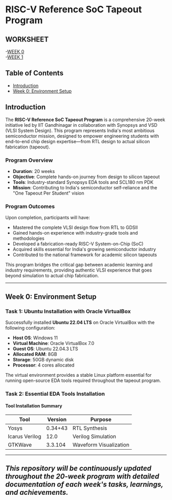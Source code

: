 # RISC-V Reference SoC Tapeout Program

## WORKSHEET
-[WEEK 0](Week-0)  
-[WEEK 1](Week1)

## Table of Contents
- [Introduction](#introduction)
- [Week 0: Environment Setup](#week-0-environment-setup)

## Introduction

The **RISC-V Reference SoC Tapeout Program** is a comprehensive 20-week initiative led by IIT Gandhinagar in collaboration with Synopsys and VSD (VLSI System Design). This program represents India's most ambitious semiconductor mission, designed to empower engineering students with end-to-end chip design expertise—from RTL design to actual silicon fabrication (tapeout).

### Program Overview
- **Duration**: 20 weeks
- **Objective**: Complete hands-on journey from design to silicon tapeout
- **Tools**: Industry-standard Synopsys EDA tools and SCL180 nm PDK
- **Mission**: Contributing to India's semiconductor self-reliance and the "One Tapeout Per Student" vision

### Program Outcomes
Upon completion, participants will have:
- Mastered the complete VLSI design flow from RTL to GDSII
- Gained hands-on experience with industry-grade tools and methodologies
- Developed a fabrication-ready RISC-V System-on-Chip (SoC)
- Acquired skills essential for India's growing semiconductor industry
- Contributed to the national framework for academic silicon tapeouts

This program bridges the critical gap between academic learning and industry requirements, providing authentic VLSI experience that goes beyond simulation to actual chip fabrication.

---

## Week 0: Environment Setup

### Task 1: Ubuntu Installation with Oracle VirtualBox

Successfully installed **Ubuntu 22.04 LTS** on Oracle VirtualBox with the following configuration:
- **Host OS**: Windows 11
- **Virtual Machine**: Oracle VirtualBox 7.0
- **Guest OS**: Ubuntu 22.04.3 LTS
- **Allocated RAM**: 8GB
- **Storage**: 50GB dynamic disk
- **Processor**: 4 cores allocated

The virtual environment provides a stable Linux platform essential for running open-source EDA tools required throughout the tapeout program.

### Task 2: Essential EDA Tools Installation

#### Tool Installation Summary

| Tool | Version | Purpose |
|------|---------|---------|
| Yosys | 0.34+43 | RTL Synthesis | 
| Icarus Verilog | 12.0 | Verilog Simulation | 
| GTKWave | 3.3.104 | Waveform Visualization |

---

*This repository will be continuously updated throughout the 20-week program with detailed documentation of each week's tasks, learnings, and achievements.*
---



